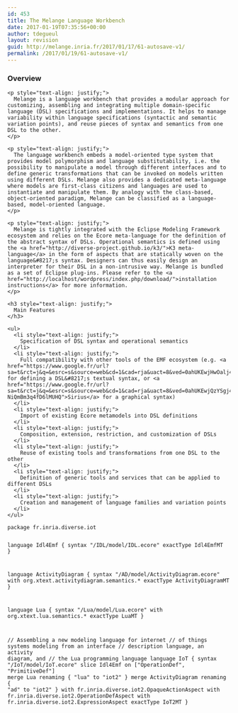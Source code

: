 ```yaml
---
id: 453
title: The Melange Language Workbench
date: 2017-01-19T07:35:56+00:00
author: tdegueul
layout: revision
guid: http://melange.inria.fr/2017/01/17/61-autosave-v1/
permalink: /2017/01/19/61-autosave-v1/
---
```

<div class="row">
  <div class="col-xs-6">
    <h3 style="text-align: justify;">
      Overview
    </h3>
    
    <p style="text-align: justify;">
      Melange is a language workbench that provides a modular approach for customizing, assembling and integrating multiple domain-specific language (DSL) specifications and implementations. It helps to manage variability within language specifications (syntactic and semantic variation points), and reuse pieces of syntax and semantics from one DSL to the other.
    </p>
    
    <p style="text-align: justify;">
      The language workbench embeds a model-oriented type system that provides model polymorphism and language substitutability, i.e. the possibility to manipulate a model through different interfaces and to define generic transformations that can be invoked on models written using different DSLs. Melange also provides a dedicated meta-language where models are first-class citizens and languages are used to instantiate and manipulate them. By analogy with the class-based, object-oriented paradigm, Melange can be classified as a language-based, model-oriented language.
    </p>
    
    <p style="text-align: justify;">
      Melange is tightly integrated with the Eclipse Modeling Framework ecosystem and relies on the Ecore meta-language for the definition of the abstract syntax of DSLs. Operational semantics is defined using the <a href="http://diverse-project.github.io/k3/">K3 meta-language</a> in the form of aspects that are statically woven on the language&#8217;s syntax. Designers can thus easily design an interpreter for their DSL in a non-intrusive way. Melange is bundled as a set of Eclipse plug-ins. Please refer to the <a href="http://localhost/wordpress/index.php/download/">installation instructions</a> for more information.
    </p>
    
    <h3 style="text-align: justify;">
      Main Features
    </h3>
    
    <ul>
      <li style="text-align: justify;">
        Specification of DSL syntax and operational semantics
      </li>
      <li style="text-align: justify;">
        Full compatibility with other tools of the EMF ecosystem (e.g. <a href="https://www.google.fr/url?sa=t&rct=j&q=&esrc=s&source=web&cd=1&cad=rja&uact=8&ved=0ahUKEwjHwOalj43PAhUC0hoKHS7bCAYQFggeMAA&url=https%3A%2F%2Feclipse.org%2FXtext%2F&usg=AFQjCNEdSRoqr6_ZrKYC4mMmAbLyAX9Yzg">Xtext</a> for defining a DSL&#8217;s textual syntax, or <a href="https://www.google.fr/url?sa=t&rct=j&q=&esrc=s&source=web&cd=1&cad=rja&uact=8&ved=0ahUKEwjQzYSgj43PAhUQahoKHX9nBBEQFggeMAA&url=https%3A%2F%2Feclipse.org%2Fsirius%2F&usg=AFQjCNEL2NSEskp2-NiQmBm3q4fD6lMUHQ">Sirius</a> for a graphical syntax)
      </li>
      <li style="text-align: justify;">
        Import of existing Ecore metamodels into DSL definitions
      </li>
      <li style="text-align: justify;">
        Composition, extension, restriction, and customization of DSLs
      </li>
      <li style="text-align: justify;">
        Reuse of existing tools and transformations from one DSL to the other
      </li>
      <li style="text-align: justify;">
        Definition of generic tools and services that can be applied to different DSLs
      </li>
      <li style="text-align: justify;">
        Creation and management of language families and variation points
      </li>
    </ul>
  </div>
  
  <div class="col-xs-6">
    <pre><code>package fr.inria.diverse.iot

language Idl4Emf {
  syntax "/IDL/model/IDL.ecore"
  exactType Idl4EmfMT
}

language ActivityDiagram {
  syntax "/AD/model/ActivityDiagram.ecore"
  with org.xtext.activitydiagram.semantics.*
  exactType ActivityDiagramMT
}

language Lua {
  syntax "/Lua/model/Lua.ecore"
  with org.xtext.lua.semantics.*
  exactType LuaMT
}

// Assembling a new modeling language for internet
// of things systems modeling from an interface
// description language, an activity diagram, and 
// the Lua programming language
language IoT {
  syntax "/IoT/model/IoT.ecore"
  slice Idl4Emf on ["OperationDef", "PrimitiveDef"]
  merge Lua renaming { "lua" to "iot2" }
  merge ActivityDiagram renaming { "ad" to "iot2" }
  with fr.inria.diverse.iot2.OpaqueActionAspect
  with fr.inria.diverse.iot2.OperationDefAspect
  with fr.inria.diverse.iot2.ExpressionAspect
  exactType IoT2MT
}
</code></pre>
  </div>
</div>

<!--

<div class="row" style="text-align: center;"><em><strong>Click on the boxes below to get more details.</strong></em></div>



<div class="row">

<div id="col1" class="col-xs-4">

<h3>Make your language executable</h3>


Melange enables the lightweight definition of operational semantics on top of metamodels. Get your interpreter with little effort!

</div>



<div id="col2" class="col-xs-4">

<h3>Modular and Reusable DSL Development</h3>


Assemble, compose, and customize existing DSLs in order to create new ones!

</div>



<div id="col3" class="col-xs-4">

<h3>DSLs Interoperability</h3>


Reuse existing tools and transformations from one DSL to the other thanks to model polymorphism!

</div>


</div>



<div id="description" class="collapse">

<div id="col1-content" style="display: none;">

<div class="row">

<div class="col-xs-6">

<p>In Melange, language definitions consist of syntax and semantics. The syntax of a language is expressed as an Ecore metamodel that defines its concepts, their properties, and the relations between them.<br />
Following the principles of separation of concerns in language development, the operational semantics of a language is expressed separately using another dedicated meta-language: <a href="http://diverse-project.github.io/k3/">K3</a>. Using K3, the semantics of a language consists of a set of <em>aspects</em> that define the computation steps of the semantics along with the runtime data on which they operate.<br />
The definition of a language assembles a syntax with a set of aspects, ensuring that the two are structurally compatible.</p>



<p>To learn more about executable language definition in Melange, please refer to the <a href="http://melange.inria.fr/defining-an-executable-dsl/">Defining an executable DSL</a> tutorial.</p>


</div>



<div class="col-xs-6">

<pre><code>package minifsm

// Assembling a language's syntax with its semantics
language MiniFsm {
    syntax "platform:/resource/MiniFsm/model/MiniFsm.ecore"
    with FSMAspect
    with StateAspect
    with FinalStateAspect
    with TransitionAspect
}
			</code></pre>


</div>


</div>


</div>



<div id="col2-content" style="display: none;">

<div class="row">

<div class="col-xs-6">Proinde concepta rabie saeviore, quam desperatio incendebat et fames, amplificatis viribus ardore incohibili in excidium urbium matris Seleuciae efferebantur, quam comes tuebatur Castricius tresque legiones bellicis sudoribus induratae.</div>



<div class="col-xs-6">

<pre><code>
language IoT {
  syntax "/IoT/model/IoT.ecore"
  slice Idl4Emf on ["OperationDef", "PrimitiveDef"]
  merge Lua renaming { "lua" to "iot2" }
  merge ActivityDiagram renaming { "ad" to "iot2" }
  with OpaqueActionAspect
  with OperationDefAspect
  with ExpressionAspect
  exactType IoT2MT
}
			</code></pre>


</div>


</div>


</div>



<div id="col3-content" style="display: none;">

<div class="row">

<div class="col-xs-6">Ut enim quisque sibi plurimum confidit et ut quisque maxime virtute et sapientia sic munitus est, ut nullo egeat suaque omnia in se ipso posita iudicet, ita in amicitiis expetendis colendisque maxime excellit. Quid enim? Africanus indigens mei? Minime hercule! ac ne ego quidem illius; sed ego admiratione quadam virtutis eius, ille vicissim opinione fortasse non nulla, quam de meis moribus habebat, me dilexit; auxit benevolentiam consuetudo. Sed quamquam utilitates multae et magnae consecutae sunt, non sunt tamen ab earum spe causae diligendi profectae.</div>



<div class="col-xs-6">

<pre><code>
language IoT {
  syntax "/IoT/model/IoT.ecore"
  slice Idl4Emf on ["OperationDef", "PrimitiveDef"]
  merge Lua renaming { "lua" to "iot2" }
  merge ActivityDiagram renaming { "ad" to "iot2" }
  with OpaqueActionAspect
  with OperationDefAspect
  with ExpressionAspect
  exactType IoT2MT
}
			</code></pre>


</div>


</div>

--></div> </div>